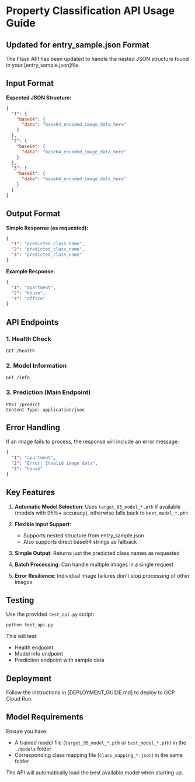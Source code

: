 # Property Classification API Usage Guide

## Updated for entry_sample.json Format

The Flask API has been updated to handle the nested JSON structure found in your [entry_sample.json]file.

## Input Format

**Expected JSON Structure:**
```json
{
  "1": {
    "base64": {
      "data": "base64_encoded_image_data_here"
    }
  },
  "2": {
    "base64": {
      "data": "base64_encoded_image_data_here"
    }
  },
  "3": {
    "base64": {
      "data": "base64_encoded_image_data_here"
    }
  }
}
```

## Output Format

**Simple Response (as requested):**
```json
{
  "1": "predicted_class_name",
  "2": "predicted_class_name", 
  "3": "predicted_class_name"
}
```

**Example Response:**
```json
{
  "1": "apartment",
  "2": "house",
  "3": "office"
}
```

## API Endpoints

### 1. Health Check
```http
GET /health
```

### 2. Model Information
```http
GET /info
```

### 3. Prediction (Main Endpoint)
```http
POST /predict
Content-Type: application/json
```

## Error Handling

If an image fails to process, the response will include an error message:
```json
{
  "1": "apartment",
  "2": "Error: Invalid image data",
  "3": "house"
}
```

## Key Features

1. **Automatic Model Selection**: Uses `target_95_model_*.pth` if available (models with 95%+ accuracy), otherwise falls back to `best_model_*.pth`

2. **Flexible Input Support**: 
   - Supports nested structure from entry_sample.json
   - Also supports direct base64 strings as fallback

3. **Simple Output**: Returns just the predicted class names as requested

4. **Batch Processing**: Can handle multiple images in a single request

5. **Error Resilience**: Individual image failures don't stop processing of other images

## Testing

Use the provided `test_api.py` script:

```bash
python test_api.py
```

This will test:
- Health endpoint
- Model info endpoint  
- Prediction endpoint with sample data

## Deployment

Follow the instructions in [DEPLOYMENT_GUIDE.md] to deploy to GCP Cloud Run.

## Model Requirements

Ensure you have:
- A trained model file (`target_95_model_*.pth` or `best_model_*.pth`) in the `./models` folder
- Corresponding class mapping file (`class_mapping_*.json`) in the same folder

The API will automatically load the best available model when starting up.